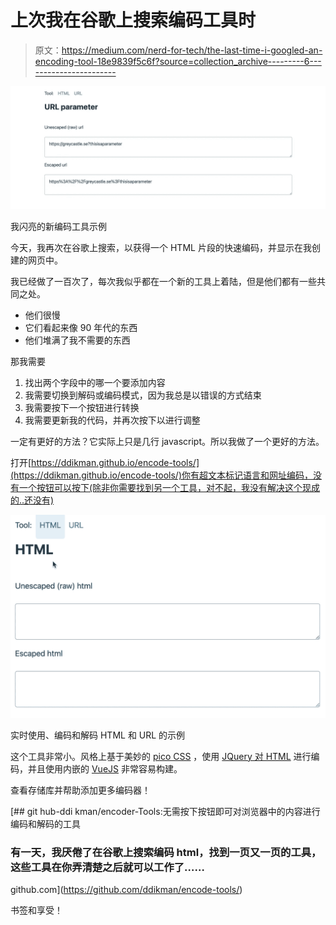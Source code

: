 # 上次我在谷歌上搜索编码工具时

> 原文：<https://medium.com/nerd-for-tech/the-last-time-i-googled-an-encoding-tool-18e9839f5c6f?source=collection_archive---------6----------------------->

![](img/14fe32616b38343b82653c693b216980.png)

我闪亮的新编码工具示例

今天，我再次在谷歌上搜索，以获得一个 HTML 片段的快速编码，并显示在我创建的网页中。

我已经做了一百次了，每次我似乎都在一个新的工具上着陆，但是他们都有一些共同之处。

*   他们很慢
*   它们看起来像 90 年代的东西
*   他们堆满了我不需要的东西

那我需要

1.  找出两个字段中的哪一个要添加内容
2.  我需要切换到解码或编码模式，因为我总是以错误的方式结束
3.  我需要按下一个按钮进行转换
4.  我需要更新我的代码，并再次按下以进行调整

一定有更好的方法？它实际上只是几行 javascript。所以我做了一个更好的方法。

打开[https://ddikman.github.io/encode-tools/](https://ddikman.github.io/encode-tools/)你有超文本标记语言和网址编码，没有一个按钮可以按下(除非你需要找到另一个工具，对不起，我没有解决这个现成的..还没有)

![](img/22b73b908720dc18d64a812aa1aa1fc7.png)

实时使用、编码和解码 HTML 和 URL 的示例

这个工具非常小。风格上基于美妙的 [pico CSS](https://picocss.com/) ，使用 [JQuery 对 HTML](https://stackoverflow.com/a/25207/479632) 进行编码，并且使用内嵌的 [VueJS](https://vuejs.org/) 非常容易构建。

查看存储库并帮助添加更多编码器！

[](https://github.com/ddikman/encode-tools/) [## git hub-ddi kman/encoder-Tools:无需按下按钮即可对浏览器中的内容进行编码和解码的工具

### 有一天，我厌倦了在谷歌上搜索编码 html，找到一页又一页的工具，这些工具在你弄清楚之后就可以工作了……

github.com](https://github.com/ddikman/encode-tools/) 

书签和享受！